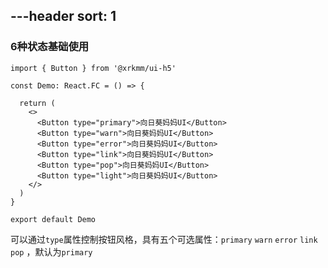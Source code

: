 ---header
sort: 1
---

### 6种状态基础使用

```tsx
import { Button } from '@xrkmm/ui-h5'

const Demo: React.FC = () => {

  return (
    <>
      <Button type="primary">向日葵妈妈UI</Button>
      <Button type="warn">向日葵妈妈UI</Button>
      <Button type="error">向日葵妈妈UI</Button>
      <Button type="link">向日葵妈妈UI</Button>
      <Button type="pop">向日葵妈妈UI</Button>
      <Button type="light">向日葵妈妈UI</Button>
    </>
  )
}

export default Demo
```
可以通过`type`属性控制按钮风格，具有五个可选属性：`primary` `warn` `error` `link` `pop` ，默认为`primary`
